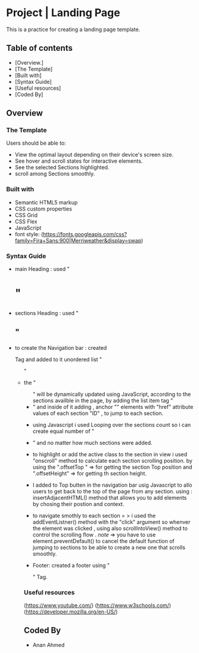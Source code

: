 # Project | Landing Page  #

This is a practice for creating a landing page template.

## Table of contents

- [Overview.]
- [The Template]
- [Built with]
- [Syntax Guide]
- [Useful resources]
- [Coded By]


## Overview

### The Template

Users should be able to:
- View the optimal layout depending on their device's screen size.
- See hover and scroll states for interactive elements.
- See the selected Sections highlighted.
- scroll among Sections smoothly.


### Built with

- Semantic HTML5 markup
- CSS custom properties
- CSS Grid
- CSS Flex
- JavaScript
- font style: (https://fonts.googleapis.com/css?family=Fira+Sans:900|Merriweather&display=swap) 


### Syntax Guide

- main Heading : used "<h1> "
- sections Heading : used "<h2>"
- to create the Navigation bar : created <nav> Tag and added to it unordered list "<ul> "

- the "<ul>" will be dynamically updated using JavaScript, according to the sections availble in the page, by adding the list item tag "<li>" and inside of it adding , anchor "<a>" elements with "href" attribute values of each section "ID" , to jump to each section.

- using Javascript i used Looping over the sections count so i can create equal number of "<li>" and <a> no matter how much sections were added.

- to highlight or add the active class to the section in view i used "onscroll" method to calculate each section scrolling  position. 
    by using the ".offsetTop "   => for getting the section Top position and 
                 ".offsetHeight" => for getting th section height.

- I added to Top butten in the navigation bar usig Javascript to allo users to get back to the top of the page from any section.
    using : insertAdjacentHTML() method that allows you to add elements by chosing their postion and context.

- to navigate smothly to each section = > 
    i used the addEventListner() method with the "click" argument so whenver the element was clicked , using also scrollIntoView() method to control the scrolling flow . 
    *note* => you have to use element.preventDefault() to cancel the default function of jumping to sections to be able to create a new one that scrolls smoothly.

- Footer: 
   created a footer using "<footer>" Tag.

### Useful resources 
(https://www.youtube.com/)
(https://www.w3schools.com/)
(https://developer.mozilla.org/en-US/)

## Coded By
- Anan Ahmed 
